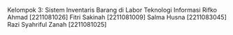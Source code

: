 Kelompok 3: Sistem Inventaris Barang di Labor Teknologi Informasi
Rifko Ahmad [2211081026]
Fitri Sakinah [2211081009]
Salma Husna [2211083045]
Razi Syahriful Zanah [2211081025]
